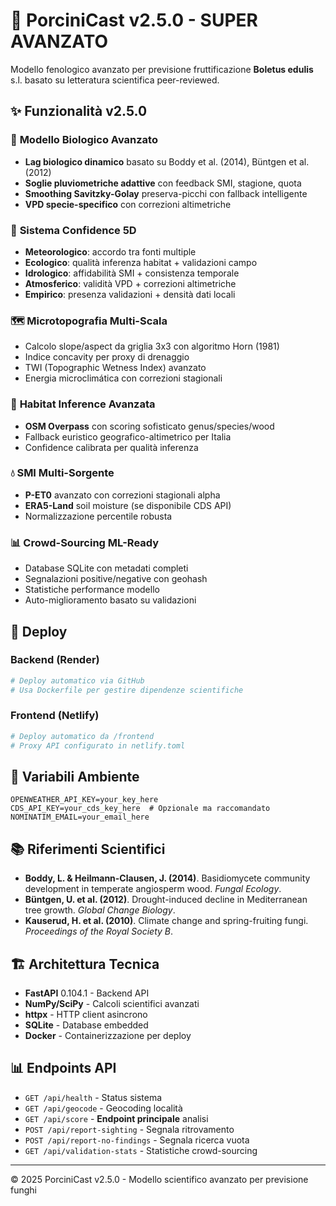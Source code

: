 # 🍄 PorciniCast v2.5.0 - SUPER AVANZATO

Modello fenologico avanzato per previsione fruttificazione **Boletus edulis** s.l. basato su letteratura scientifica peer-reviewed.

## ✨ Funzionalità v2.5.0

### 🧬 **Modello Biologico Avanzato**
- **Lag biologico dinamico** basato su Boddy et al. (2014), Büntgen et al. (2012)
- **Soglie pluviometriche adattive** con feedback SMI, stagione, quota
- **Smoothing Savitzky-Golay** preserva-picchi con fallback intelligente
- **VPD specie-specifico** con correzioni altimetriche

### 🎯 **Sistema Confidence 5D**
- **Meteorologico**: accordo tra fonti multiple
- **Ecologico**: qualità inferenza habitat + validazioni campo
- **Idrologico**: affidabilità SMI + consistenza temporale  
- **Atmosferico**: validità VPD + correzioni altimetriche
- **Empirico**: presenza validazioni + densità dati locali

### 🗺️ **Microtopografia Multi-Scala**
- Calcolo slope/aspect da griglia 3x3 con algoritmo Horn (1981)
- Indice concavity per proxy di drenaggio
- TWI (Topographic Wetness Index) avanzato
- Energia microclimática con correzioni stagionali

### 🌿 **Habitat Inference Avanzata**
- **OSM Overpass** con scoring sofisticato genus/species/wood
- Fallback euristico geografico-altimetrico per Italia
- Confidence calibrata per qualità inferenza

### 💧 **SMI Multi-Sorgente**
- **P-ET0** avanzato con correzioni stagionali alpha
- **ERA5-Land** soil moisture (se disponibile CDS API)
- Normalizzazione percentile robusta

### 📊 **Crowd-Sourcing ML-Ready**
- Database SQLite con metadati completi
- Segnalazioni positive/negative con geohash
- Statistiche performance modello
- Auto-miglioramento basato su validazioni

## 🚀 Deploy

### Backend (Render)
```bash
# Deploy automatico via GitHub
# Usa Dockerfile per gestire dipendenze scientifiche
```

### Frontend (Netlify)
```bash
# Deploy automatico da /frontend
# Proxy API configurato in netlify.toml
```

## 🔑 Variabili Ambiente

```env
OPENWEATHER_API_KEY=your_key_here
CDS_API_KEY=your_cds_key_here  # Opzionale ma raccomandato
NOMINATIM_EMAIL=your_email_here
```

## 📚 Riferimenti Scientifici

- **Boddy, L. & Heilmann-Clausen, J. (2014)**. Basidiomycete community development in temperate angiosperm wood. *Fungal Ecology*.
- **Büntgen, U. et al. (2012)**. Drought-induced decline in Mediterranean tree growth. *Global Change Biology*.
- **Kauserud, H. et al. (2010)**. Climate change and spring-fruiting fungi. *Proceedings of the Royal Society B*.

## 🏗️ Architettura Tecnica

- **FastAPI** 0.104.1 - Backend API
- **NumPy/SciPy** - Calcoli scientifici avanzati
- **httpx** - HTTP client asincrono
- **SQLite** - Database embedded
- **Docker** - Containerizzazione per deploy

## 📊 Endpoints API

- `GET /api/health` - Status sistema
- `GET /api/geocode` - Geocoding località
- `GET /api/score` - **Endpoint principale** analisi
- `POST /api/report-sighting` - Segnala ritrovamento
- `POST /api/report-no-findings` - Segnala ricerca vuota
- `GET /api/validation-stats` - Statistiche crowd-sourcing

---

© 2025 PorciniCast v2.5.0 - Modello scientifico avanzato per previsione funghi